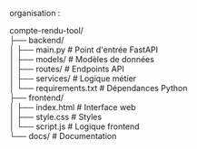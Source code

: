 organisation :

compte-rendu-tool/  
├── backend/  
│   ├── main.py          # Point d'entrée FastAPI  
│   ├── models/          # Modèles de données  
│   ├── routes/          # Endpoints API  
│   ├── services/        # Logique métier  
│   └── requirements.txt # Dépendances Python  
├── frontend/  
│   ├── index.html       # Interface web  
│   ├── style.css        # Styles  
│   └── script.js        # Logique frontend  
└── docs/                # Documentation